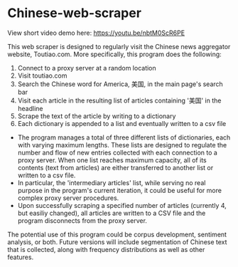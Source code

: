 # Chinese-web-scraper

View short video demo here: https://youtu.be/nbtM0ScR6PE

This web scraper is designed to regularly visit the Chinese news aggregator website, Toutiao.com. More specifically, this program does the following:

1) Connect to a proxy server at a random location
2) Visit toutiao.com
3) Search the Chinese word for America, 美国, in the main page's search bar
4) Visit each article in the resulting list of articles containing '美国' in the headline
5) Scrape the text of the article by writing to a dictionary
6) Each dictionary is appended to a list and eventually written to a csv file
- The program manages a total of three different lists of dictionaries, each with varying maximum lengths. These lists are designed to regulate the number and flow of new entries collected with each connection to a proxy server. When one list reaches maximum capacity, all of its contents (text from articles) are either transferred to another list or written to a csv file.
- In particular, the 'intermediary articles' list, while serving no real purpose in the program's current iteration, it could be useful for more complex proxy server procedures.
- Upon successfully scraping a specified number of articles (currently 4, but easiliy changed), all articles are written to a CSV file and the program disconnects from the proxy server.

The potential use of this program could be corpus development, sentiment analysis, or both. Future versions will include segmentation of Chinese text that is collected, along with frequency distributions as well as other features.
